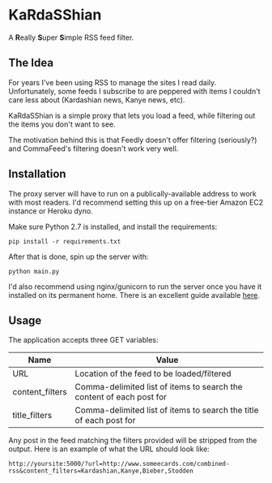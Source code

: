 # KaRdaSShian

A **R**eally **S**uper **S**imple RSS feed filter.

## The Idea
For years I've been using RSS to manage the sites I read daily.  Unfortunately, some feeds I subscribe to are peppered with items I couldn't care less about (Kardashian news, Kanye news, etc).  

KaRdaSShian is a simple proxy that lets you load a feed, while filtering out the items you don't want to see.

The motivation behind this is that Feedly doesn't offer filtering (seriously?) and CommaFeed's filtering doesn't work very well.

## Installation
The proxy server will have to run on a publically-available address to work with most readers.  I'd recommend setting this up on a free-tier Amazon EC2 instance or Heroku dyno.

Make sure Python 2.7 is installed, and install the requirements:

	pip install -r requirements.txt
	
After that is done, spin up the server with:

	python main.py
	
I'd also recommend using nginx/gunicorn to run the server once you have it installed on its permanent home.  There is an excellent guide available [here](https://realpython.com/blog/python/kickstarting-flask-on-ubuntu-setup-and-deployment/).

## Usage
The application accepts three GET variables:

Name  | Value
------------- | -------------
URL  | Location of the feed to be loaded/filtered
content_filters  | Comma-delimited list of items to search the content of each post for  
title_filters  | Comma-delimited list of items to search the title of each post for

Any post in the feed matching the filters provided will be stripped from the output.  Here is an example of what the URL should look like:

	http://yoursite:5000/?url=http://www.someecards.com/combined-rss&content_filters=Kardashian,Kanye,Bieber,Stodden
